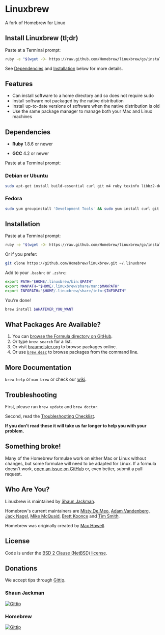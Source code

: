 Linuxbrew
=========

A fork of Homebrew for Linux

Install Linuxbrew (tl;dr)
-------------------------

Paste at a Terminal prompt:

``` sh
ruby -e "$(wget -O- https://raw.github.com/Homebrew/linuxbrew/go/install)"
```

See [Dependencies](#dependencies) and [Installation](#installation) below for more details.

Features
--------

+ Can install software to a home directory and so does not require sudo
+ Install software not packaged by the native distribution
+ Install up-to-date versions of software when the native distribution is old
+ Use the same package manager to manage both your Mac and Linux machines

Dependencies
------------

* **Ruby** 1.8.6 or newer
+ **GCC** 4.2 or newer

Paste at a Terminal prompt:

### Debian or Ubuntu

```sh
sudo apt-get install build-essential curl git m4 ruby texinfo libbz2-dev libcurl4-openssl-dev libexpat-dev libncurses-dev zlib1g-dev
```

### Fedora

```sh
sudo yum groupinstall 'Development Tools' && sudo yum install curl git m4 ruby texinfo bzip2-devel curl-devel expat-devel ncurses-devel zlib-devel
```

Installation
------------

Paste at a Terminal prompt:

``` sh
ruby -e "$(wget -O- https://raw.github.com/Homebrew/linuxbrew/go/install)"
```

Or if you prefer:

```sh
git clone https://github.com/Homebrew/linuxbrew.git ~/.linuxbrew
```

Add to your `.bashrc` or `.zshrc`:

```sh
export PATH="$HOME/.linuxbrew/bin:$PATH"
export MANPATH="$HOME/.linuxbrew/share/man:$MANPATH"
export INFOPATH="$HOME/.linuxbrew/share/info:$INFOPATH"
```

You're done!

```sh
brew install $WHATEVER_YOU_WANT
```

What Packages Are Available?
----------------------------
1. You can [browse the Formula directory on GitHub][formula].
2. Or type `brew search` for a list.
3. Or visit [braumeister.org][braumeister] to browse packages online.
4. Or use [`brew desc`][brew-desc] to browse packages from the command line.

More Documentation
------------------
`brew help` or `man brew` or check our [wiki][].

Troubleshooting
---------------
First, please run `brew update` and `brew doctor`.

Second, read the [Troubleshooting Checklist](https://github.com/Homebrew/homebrew/wiki/troubleshooting).

**If you don't read these it will take us far longer to help you with your problem.**

Something broke!
----------------

Many of the Homebrew formulae work on either Mac or Linux without changes, but
some formulae will need to be adapted for Linux. If a formula doesn't work,
[open an issue on GitHub][issues] or, even better, submit a pull request.

[issues]: https://github.com/Homebrew/linuxbrew/issues

Who Are You?
------------
Linuxbrew is maintained by [Shaun Jackman][sjackman].

Homebrew's current maintainers are [Misty De Meo][mistydemeo], [Adam Vandenberg][adamv], [Jack Nagel][jacknagel], [Mike McQuaid][mikemcquaid], [Brett Koonce][asparagui] and [Tim Smith][tdsmith].

Homebrew was originally created by [Max Howell][mxcl].

License
-------
Code is under the [BSD 2 Clause (NetBSD) license][license].

Donations
---------
We accept tips through [Gittip][tip].

### Shaun Jackman

[![Gittip](https://img.shields.io/gittip/sjackman.svg?style=flat)](https://www.gittip.com/sjackman/)

### Homebrew

[![Gittip](https://img.shields.io/gittip/Homebrew.svg?style=flat)](https://www.gittip.com/Homebrew/)

[home]:http://brew.sh
[wiki]:https://github.com/Homebrew/homebrew/wiki
[mistydemeo]:https://github.com/mistydemeo
[adamv]:https://github.com/adamv
[jacknagel]:https://github.com/jacknagel
[mikemcquaid]:https://github.com/mikemcquaid
[asparagui]:https://github.com/asparagui
[sjackman]:https://github.com/sjackman
[tdsmith]:https://github.com/tdsmith
[mxcl]:https://github.com/mxcl
[formula]:https://github.com/Homebrew/homebrew/tree/master/Library/Formula/
[braumeister]:http://braumeister.org
[brew-desc]: https://github.com/telemachus/homebrew-desc
[license]:https://github.com/Homebrew/homebrew/tree/master/LICENSE.txt
[tip]:https://www.gittip.com/Homebrew/
